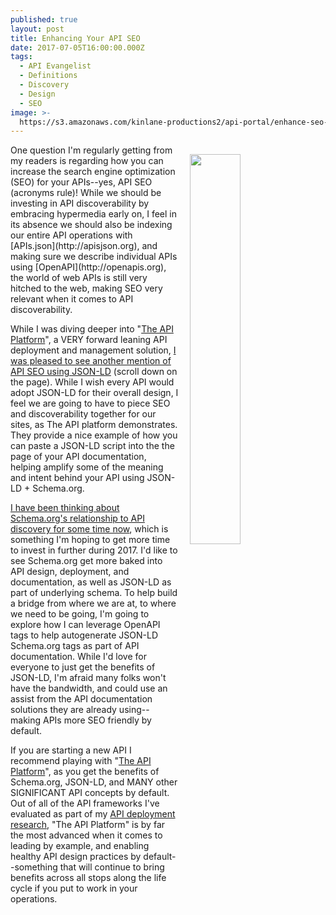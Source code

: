 ```yaml
---
published: true
layout: post
title: Enhancing Your API SEO
date: 2017-07-05T16:00:00.000Z
tags:
  - API Evangelist
  - Definitions
  - Discovery
  - Design
  - SEO
image: >-
  https://s3.amazonaws.com/kinlane-productions2/api-portal/enhance-seo-and-interoperability.png
---
```

<p><a href="https://api-platform.com/"><img src="https://s3.amazonaws.com/kinlane-productions2/api-portal/enhance-seo-and-interoperability.png" align="right" width="40%" style="padding: 15px;" /></a></p>One question I'm regularly getting from my readers is regarding how you can increase the search engine optimization (SEO) for your APIs--yes, API SEO (acronyms rule)! While we should be investing in API discoverability by embracing hypermedia early on, I feel in its absence we should also be indexing our entire API operations with [APIs.json](http://apisjson.org), and making sure we describe individual APIs using [OpenAPI](http://openapis.org), the world of web APIs is still very hitched to the web, making SEO very relevant when it comes to API discoverability.

While I was diving deeper into "[The API Platform](https://api-platform.com/)", a VERY forward leaning API deployment and management solution, [I was pleased to see another mention of API SEO using JSON-LD](https://api-platform.com/) (scroll down on the page). While I wish every API would adopt JSON-LD for their overall design, I feel we are going to have to piece SEO and discoverability together for our sites, as The API platform demonstrates. They provide a nice example of how you can paste a JSON-LD script into the the page of your API documentation, helping amplify some of the meaning and intent behind your API using JSON-LD + Schema.org.

[I have been thinking about Schema.org's relationship to API discovery for some time now](http://apievangelist.com/2017/03/14/thinking-about-schemaorgs-relationship-to-api-discovery/), which is something I'm hoping to get more time to invest in further during 2017. I'd like to see Schema.org get more baked into API design, deployment, and documentation, as well as JSON-LD as part of underlying schema. To help build a bridge from where we are at, to where we need to be going, I'm going to explore how I can leverage OpenAPI tags to help autogenerate JSON-LD Schema.org tags as part of API documentation. While I'd love for everyone to just get the benefits of JSON-LD, I'm afraid many folks won't have the bandwidth, and could use an assist from the API documentation solutions they are already using--making APIs more SEO friendly by default.

If you are starting a new API I recommend playing with "[The API Platform](https://api-platform.com/)", as you get the benefits of Schema.org, JSON-LD, and MANY other SIGNIFICANT API concepts by default. Out of all of the API frameworks I've evaluated as part of my [API deployment research](http://deployment.apievangelist.com), "The API Platform" is by far the most advanced when it comes to leading by example, and enabling healthy API design practices by default--something that will continue to bring benefits across all stops along the life cycle if you put to work in your operations.

